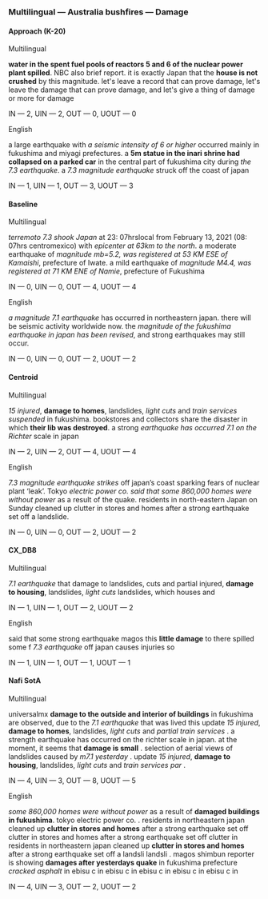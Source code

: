 ### Multilingual — Australia bushfires — Damage



#### Approach (K-20)

Multilingual

**water in the spent fuel pools of reactors 5 and 6 of the nuclear power plant spilled**. NBC also brief report. it is exactly Japan that the **house is not crushed** by this magnitude. let's leave a record that can prove damage, let's leave the damage that can prove damage, and let's give a thing of damage or more for damage

IN — 2, UIN — 2, OUT — 0, UOUT — 0

English

a large earthquake with *a seismic intensity of 6 or higher* occurred mainly in fukushima and miyagi prefectures. a **5m statue in the inari shrine had collapsed on a parked car** in the central part of fukushima city during *the 7.3 earthquake*. a *7.3 magnitude earthquake* struck off the coast of japan

IN — 1, UIN — 1, OUT — 3, UOUT — 3

#### Baseline

Multilingual

*terremoto 7.3 shook Japan* at 23: 07hrslocal from February 13, 2021 (08: 07hrs centromexico) with *epicenter at 63km to the north*. a moderate earthquake of *magnitude mb=5.2, was registered at 53 KM ESE of Kamaishi*, prefecture of Iwate. a mild earthquake of *magnitude M4.4, was registered at 71 KM ENE of Namie*, prefecture of Fukushima

IN — 0, UIN — 0, OUT — 4, UOUT — 4

English

*a magnitude 7.1 earthquake* has occurred in northeastern japan. there will be seismic activity worldwide now. the *magnitude of the fukushima earthquake in japan has been revised*, and strong earthquakes may still occur.

IN — 0, UIN — 0, OUT — 2, UOUT — 2

#### Centroid

Multilingual

*15 injured*, **damage to homes**, landslides, *light cuts* and *train services suspended* in fukushima. bookstores and collectors share the disaster in which **their lib was destroyed**. a strong *earthquake has occurred 7.1 on the Richter* scale in japan

IN — 2, UIN — 2, OUT — 4, UOUT — 4

English

*7.3 magnitude earthquake strikes* off japan’s coast sparking fears of nuclear plant ‘leak’. Tokyo *electric power co. said that some 860,000 homes were without power* as a result of the quake. residents in north-eastern Japan on Sunday cleaned up clutter in stores and homes after a strong earthquake set off a landslide.

IN — 0, UIN — 0, OUT — 2, UOUT — 2

#### CX\_DB8

Multilingual

*7.1 earthquake* that damage to landslides, cuts and partial injured, **damage to housing**, landslides, *light cuts* landslides, which houses and 

IN — 1, UIN — 1, OUT — 2, UOUT — 2

English

said that some strong earthquake magos this **little damage** to there spilled some f *7.3 earthquake* off japan causes injuries so 

IN — 1, UIN — 1, OUT — 1, UOUT — 1

#### Nafi SotA

Multilingual

universalmx **damage to the outside and interior of buildings** in fukushima are observed, due to the *7.1 earthquake* that was lived this
update *15 injured*, **damage to homes**, landslides, *light cuts* and *partial train services* .
a strength earthquake has occurred on the richter scale in japan. at the moment, it seems that **damage is small** .
selection of aerial views of landslides caused by *m7.1 yesterday* .
update *15 injured*, **damage to housing**, landslides, *light cuts* and *train services par* .

IN — 4, UIN — 3, OUT — 8, UOUT — 5

English

*some 860,000 homes were without power* as a result of **damaged buildings in fukushima**. tokyo electric power co. .
residents in northeastern japan cleaned up **clutter in stores and homes** after a strong earthquake set off clutter in stores and homes after a strong earthquake set off clutter in
residents in northeastern japan cleaned up **clutter in stores and homes** after a strong earthquake set off a landsli landsli .
magos shimbun reporter is showing **damages after yesterdays quake** in fukushima prefecture *cracked asphalt* in ebisu c in ebisu c in ebisu c in ebisu c in ebisu c in

IN — 4, UIN — 3, OUT — 2, UOUT — 2
